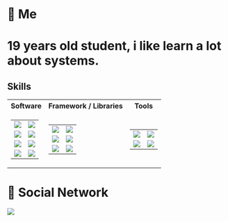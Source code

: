 # 📌 Me
19 years old student, i like learn a lot about systems.
=====

## Skills



<table>
  <tr>
    <th>
      Software
    </th>
    <th>
      Framework / Libraries
    </th>
    <th>
      Tools
    </th>
  <tr>
    <td>
      <table>
        <tr>
          <td><img src="https://img.shields.io/badge/C%23-239120?style=for-the-badge&logo=c-sharp&logoColor=white"/>
          </td>
          <td><img src="https://img.shields.io/badge/C%2B%2B-00599C?style=for-the-badge&logo=c%2B%2B&logoColor=white"/>
          </td>
        </tr>
        <tr>
          <td><img src="https://img.shields.io/badge/CSS3-1572B6?style=for-the-badge&logo=css3&logoColor=white"/></td>
          <td><img src="https://img.shields.io/badge/HTML5-E34F26?style=for-the-badge&logo=html5&logoColor=white"/></td>
        </tr>
        <tr>
          <td><img src="https://img.shields.io/badge/Java-ED8B00?style=for-the-badge&logo=java&logoColor=white"/></td>
          <td><img src="https://img.shields.io/badge/Kotlin-0095D5?&style=for-the-badge&logo=kotlin&logoColor=white"/>
          </td>
        </tr>
        <tr>
          <td><img src="https://img.shields.io/badge/PHP-777BB4?style=for-the-badge&logo=php&logoColor=white"/></td>
          <td><img src="https://img.shields.io/badge/Python-FFD43B?style=for-the-badge&logo=python&logoColor=blue"/>
          </td>
        </tr>
      </table>
    </td>
    <td>
      <table>
        <tr>
          <td><img src="https://img.shields.io/badge/.NET-512BD4?style=for-the-badge&logo=dotnet&logoColor=white"/></td>
          <td><img src="https://img.shields.io/badge/Nukkit-ED8B00?style=for-the-badge&logo=minecraft&logoColor=white"/></td>
        </tr>
        <tr>
          <td><img src="https://img.shields.io/badge/Docker-2CA5E0?style=for-the-badge&logo=docker&logoColor=white"/></td>
          <td><img src="https://img.shields.io/badge/Android-3DDC84?style=for-the-badge&logo=android&logoColor=white"/></td>
        </tr>
        <tr>
          <td><img src="https://img.shields.io/badge/discord.py-eded1d?style=for-the-badge&logo=discord&logoColor=white"/></td>
          <td><img src="https://img.shields.io/badge/opentk-0b79ef?style=for-the-badge&logo=opengl&logoColor=white"/></td>
        </tr>
      </table>
    </td>
    <td>
      <table>
        <tr>
          <td><img src="https://img.shields.io/badge/Microsoft%20SQL%20Server-CC2927?style=for-the-badge&logo=microsoft%20sql%20server&logoColor=white"/></td>
          <td><img src="https://img.shields.io/badge/MySQL-005C84?style=for-the-badge&logo=mysql&logoColor=white"/></td>
        </tr>
        <tr>
          <td><img src="https://img.shields.io/badge/Adobe%20Photoshop-31A8FF?style=for-the-badge&logo=Adobe%20Photoshop&logoColor=black"/></td>
          <td><img src="https://img.shields.io/badge/Using-Nukkit-orange.svg"/></td>
        </tr>
      </table>
    </td>
  </tr>

</table>

# 📧 Social Network

<a target="_blank" href="https://twitter.com/AwesomeLawffy"><img src="https://img.shields.io/badge/Twitter-1DA1F2?style=for-the-badge&logo=twitter&logoColor=white"/></a>
